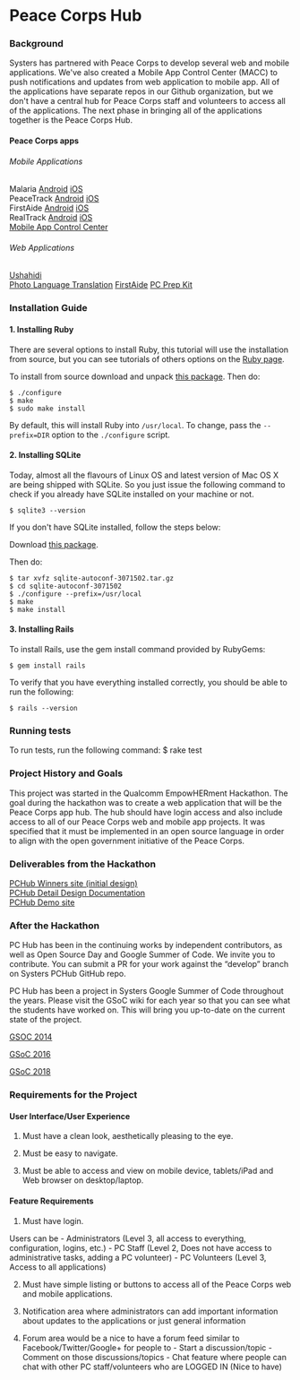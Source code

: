 # Peace Corps Hub

### Background

Systers has partnered with Peace Corps to develop several web and mobile applications. We've also created a Mobile App Control Center (MACC) to push notifications and updates from web application to mobile app. All of the applications have separate repos in our Github organization, but we don't have a central hub for Peace Corps staff and volunteers to access all of the applications. The next phase in bringing all of the applications together is the Peace Corps Hub.

#### Peace Corps apps

###### Mobile Applications
Malaria [Android](https://github.com/systers/malaria-app-android) [iOS](https://github.com/systers/malaria-app-ios)  
PeaceTrack [Android](https://github.com/systers/peacetrack-android) [iOS](https://github.com/systers/peacetrack-ios)  
FirstAide [Android](https://github.com/systers/FirstAide-Android) [iOS](https://github.com/systers/FirstAide-iOS)  
RealTrack [Android](https://github.com/systers/realtrack-android) [iOS](https://github.com/systers/realtrack-ios)  
[Mobile App Control Center](https://github.com/systers/app-web-server)

###### Web Applications
[Ushahidi](https://github.com/systers/crowdmap)  
[Photo Language Translation](https://github.com/systers/language-translation)
[FirstAide](https://github.com/systers/FirstAide-web)
[PC Prep Kit](https://github.com/systers/PC-Prep-Kit)

### Installation Guide

#### 1. Installing Ruby

There are several options to install Ruby, this tutorial will use the installation from source, but you can see tutorials of others options on the [Ruby page](https://www.ruby-lang.org/pt/documentation/installation/).

To install from source download and unpack [this package](https://cache.ruby-lang.org/pub/ruby/2.3/ruby-2.3.1.tar.gz).
Then do:

    $ ./configure
    $ make
    $ sudo make install
    
By default, this will install Ruby into `/usr/local`. To change, pass the `--prefix=DIR` option to the `./configure` script.

#### 2. Installing SQLite

Today, almost all the flavours of Linux OS and latest version of Mac OS X are being shipped with SQLite. So you just issue the following command to check if you already have SQLite installed on your machine or not.

    $ sqlite3 --version

If you don't have SQLite installed, follow the steps below:

Download [this package](http://www.sqlite.org/2016/sqlite-autoconf-3150000.tar.gz).

Then do:

    $ tar xvfz sqlite-autoconf-3071502.tar.gz
    $ cd sqlite-autoconf-3071502
    $ ./configure --prefix=/usr/local
    $ make
    $ make install
    
#### 3. Installing Rails

To install Rails, use the gem install command provided by RubyGems:

    $ gem install rails
    
To verify that you have everything installed correctly, you should be able to run the following:

    $ rails --version

### Running tests
To run tests, run the following command:
    $ rake test

### Project History and Goals

This project was started in the Qualcomm EmpowHERment Hackathon. The goal during the hackathon was to create a web application that will be the Peace Corps app hub. The hub should have login access and also include access to all of our Peace Corps web and mobile app projects. It was specified that it must be implemented in an open source language in order to align with the open government initiative of the Peace Corps.

### Deliverables from the Hackathon
[PCHub Winners site (initial design)](http://devpost.com/software/pchub)  
[PCHub Detail Design Documentation](https://docs.google.com/presentation/d/1D_6P7iuT4En1I_R66iP0-BW9zEIvjs6khLF324Jia-M/edit#slide=id.g5baf8cfec_0_13)  
[PCHub Demo site](http://peacecorpshub.weebly.com/home.html)  

### After the Hackathon
PC Hub has been in the continuing works by independent contributors, as well as Open Source Day and Google Summer of Code. We invite you to contribute. You can submit a PR for your work against the “develop” branch on Systers PCHub GitHub repo.

PC Hub has been a project in Systers Google Summer of Code throughout the years. Please visit the GSoC wiki for each year so that you can see what the students have worked on. This will bring you up-to-date on the current state of the project.

[GSOC 2014](https://github.com/systers/pchub/wiki/GSoC-2014-Vaibhavi-Desai)  

[GSoC 2016](https://github.com/systers/pchub/wiki/GSoC-2016-Izabela-Cardoso-&-Daisy-Nkweteyim) 

[GSoC 2018](https://github.com/systers/pchub/wiki/GSoC-2018-Jerica-Huang)

### Requirements for the Project


#### User Interface/User Experience

1. Must have a clean look, aesthetically pleasing to the eye.

2. Must be easy to navigate.

3. Must be able to access and view on mobile device, tablets/iPad and Web browser on desktop/laptop.


#### Feature Requirements

1. Must have login.

Users can be - Administrators (Level 3, all access to everything, configuration, logins, etc.) - PC Staff (Level 2, Does not have access to administrative tasks, adding a PC volunteer) - PC Volunteers (Level 3, Access to all applications)

2. Must have simple listing or buttons to access all of the Peace Corps web and mobile applications.

3. Notification area where administrators can add important information about updates to the applications or just general information

4. Forum area would be a nice to have a forum feed similar to Facebook/Twitter/Google+ for people to - Start a discussion/topic - Comment on those discussions/topics - Chat feature where people can chat with other PC staff/volunteers who are LOGGED IN (Nice to have)
